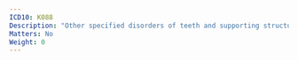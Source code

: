 ```yaml
---
ICD10: K088
Description: "Other specified disorders of teeth and supporting structures"
Matters: No
Weight: 0
---
```


